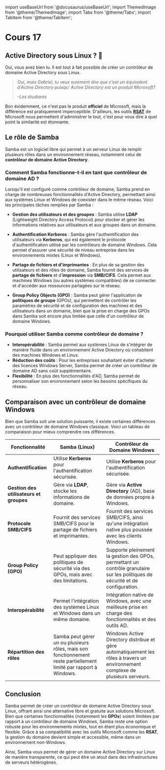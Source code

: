 import useBaseUrl from '@docusaurus/useBaseUrl';
import ThemedImage from '@theme/ThemedImage';
import Tabs from '@theme/Tabs';
import TabItem from '@theme/TabItem';

# Cours 17

## Active Directory sous Linux ? 🤯

Oui, vous avez bien lu. Il est tout à fait possible de créer un contrôleur de domaine Active Directory sous Linux.

> *Oui, mais Gabriel, tu veux surement dire que c'est un équivalent d'Active Directory puisqu' Active Directory est un produit Microsoft?*
>
> *-Les étudiants*

Bon évidemment, ce n'est pas le produit **officiel** de Microsoft, mais la différence est pratiquement imperceptible. D'ailleurs, les outils [**RSAT**](https://learn.microsoft.com/fr-ca/troubleshoot/windows-server/system-management-components/remote-server-administration-tools) de Microsoft nous permettent d'administrer le tout, c'est pour vous dire à quel point la similarité est étonnante.

## Le rôle de Samba

Samba est un logiciel libre qui permet à un serveur Linux de remplir plusieurs rôles dans un environnement réseau, notamment celui de **contrôleur de domaine Active Directory**. 

### Comment Samba fonctionne-t-il en tant que contrôleur de domaine AD ?

Lorsqu'il est configuré comme contrôleur de domaine, Samba prend en charge de nombreuses fonctionnalités d'Active Directory, permettant ainsi aux systèmes Linux et Windows de coexister dans le même réseau. Voici les principales tâches remplies par Samba :

- **Gestion des utilisateurs et des groupes** : Samba utilise **LDAP** (Lightweight Directory Access Protocol) pour stocker et gérer les informations relatives aux utilisateurs et aux groupes dans un domaine.
  
- **Authentification Kerberos** : Samba gère l'authentification des utilisateurs via **Kerberos**, qui est également le protocole d'authentification utilisé par les contrôleurs de domaine Windows. Cela permet d'assurer une sécurité de niveau entreprise dans les environnements mixtes (Linux et Windows).

- **Partage de fichiers et d'imprimantes** : En plus de sa gestion des utilisateurs et des rôles de domaine, Samba fournit des services de **partage de fichiers** et d'**impression** via **SMB/CIFS**. Cela permet aux machines Windows (ou autres systèmes compatibles) de se connecter et d'accéder aux ressources partagées sur le réseau.

- **Group Policy Objects (GPO)** : Samba peut gérer l'application de **politiques de groupe** (GPOs), qui permettent de contrôler les paramètres de sécurité et de configuration des machines et des utilisateurs dans un domaine, bien que la prise en charge des GPOs dans Samba soit encore plus limitée que celle d'un contrôleur de domaine Windows.

### Pourquoi utiliser Samba comme contrôleur de domaine ?

- **Interopérabilité** : Samba permet aux systèmes Linux de s'intégrer de manière fluide dans un environnement Active Directory où cohabitent des machines Windows et Linux.
- **Réduction des coûts** : Pour les entreprises souhaitant éviter d'acheter des licences Windows Server, Samba permet de créer un contrôleur de domaine AD sans coût supplémentaire.
- **Flexibilité** : En plus des fonctionnalités d'AD, Samba permet de personnaliser son environnement selon les besoins spécifiques du réseau.

## Comparaison avec un contrôleur de domaine Windows

Bien que Samba soit une solution puissante, il existe certaines différences avec un contrôleur de domaine Windows classique. Voici un tableau de comparaison pour mieux comprendre ces différences.

| **Fonctionnalité**                   | **Samba (Linux)**                                           | **Contrôleur de Domaine Windows**                             |
|--------------------------------------|------------------------------------------------------------|------------------------------------------------------------|
| **Authentification**                 | Utilise **Kerberos** pour l'authentification sécurisée.     | Utilise **Kerberos** pour l'authentification sécurisée.      |
| **Gestion des utilisateurs et groupes** | Gère via **LDAP**, stocke les informations de domaine.     | Gère via **Active Directory** (AD), base de données propre à Windows. |
| **Protocole SMB/CIFS**               | Fournit des services SMB/CIFS pour le partage de fichiers et imprimantes. | Fournit des services SMB/CIFS, ainsi qu'une intégration native plus poussée avec les clients Windows. |
| **Group Policy (GPO)**               | Peut appliquer des politiques de sécurité via des GPOs, mais avec des limitations. | Supporte pleinement la gestion des GPOs, permettant un contrôle granulaire sur les politiques de sécurité et de configuration. |
| **Interopérabilité**                 | Permet l'intégration des systèmes Linux et Windows dans un même domaine. | Intégration native de Windows, avec une meilleure prise en charge des fonctionnalités et des outils AD. |
| **Répartition des rôles**            | Samba peut gérer un ou plusieurs rôles, mais son fonctionnement reste partiellement limité par rapport à Windows. | Windows Active Directory distribue et gère automatiquement les rôles à travers un environnement complexe de plusieurs serveurs. |

## Conclusion

Samba permet de créer un contrôleur de domaine Active Directory sous Linux, offrant ainsi une alternative libre et gratuite aux solutions Microsoft. Bien que certaines fonctionnalités (notamment les **GPOs**) soient limitées par rapport à un contrôleur de domaine Windows, Samba reste une option robuste pour les environnements mixtes, tout en étant plus économique et flexible. Grâce à sa compatibilité avec les outils Microsoft comme les **RSAT**, la gestion du domaine devient simple et accessible, même dans un environnement non-Windows.

Ainsi, Samba vous permet de gérer un domaine Active Directory sur Linux de manière transparente, ce qui peut être un atout dans des infrastructures de serveurs hétérogènes.
